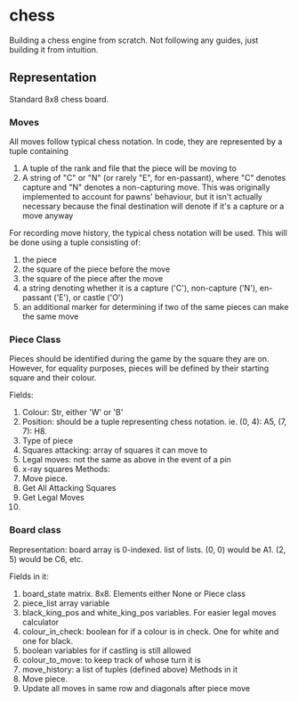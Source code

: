 # chess
Building a chess engine from scratch. Not following any guides, just building it from intuition.


## Representation
Standard 8x8 chess board. 

### Moves
All moves follow typical chess notation. In code, they are represented by a tuple containing
1. A tuple of the rank and file that the piece will be moving to
2. A string of "C" or "N" (or rarely "E", for en-passant), where "C" denotes capture and "N" denotes a non-capturing move. This was originally implemented to account for pawns' behaviour, but it isn't actually necessary because the final destination will denote if it's a capture or a move anyway

For recording move history, the typical chess notation will be used. This will be done using a tuple consisting of:
1. the piece
2. the square of the piece before the move
3. the square of the piece after the move
4. a string denoting whether it is a capture ('C'), non-capture ('N'), en-passant ('E'), or castle ('O')
5. an additional marker for determining if two of the same pieces can make the same move


### Piece Class
Pieces should be identified during the game by the square they are on. However, for equality purposes, pieces will be defined by their starting square and their colour. 

Fields: 
1. Colour: Str, either 'W' or 'B'
2. Position: should be a tuple representing chess notation. ie. (0, 4): A5, (7, 7): H8. 
3. Type of piece
4. Squares attacking: array of squares it can move to
5. Legal moves: not the same as above in the event of a pin
6. x-ray squares
Methods:
1. Move piece.
2. Get All Attacking Squares
3. Get Legal Moves
4. 

### Board class
Representation: board array is 0-indexed. list of lists. (0, 0) would be A1. (2, 5) would be C6, etc. 

Fields in it: 
1. board_state matrix. 8x8. Elements either None or Piece class
2. piece_list array variable
3. black_king_pos and white_king_pos variables. For easier legal moves calculator
4. colour_in_check: boolean for if a colour is in check. One for white and one for black.
5. boolean variables for if castling is still allowed
6. colour_to_move: to keep track of whose turn it is
7. move_history: a list of tuples (defined above)
Methods in it
1. Move piece. 
2. Update all moves in same row and diagonals after piece move

